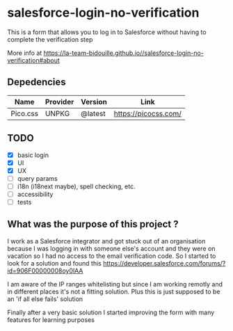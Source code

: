 # salesforce-login-no-verification

This is a form that allows you to log in to Salesforce without having to complete the verification step

More info at https://la-team-bidouille.github.io//salesforce-login-no-verification#about

## Depedencies

Name|Provider|Version|Link
---|---|---|---
Pico.css|UNPKG|@latest|https://picocss.com/

## TODO
- [x] basic login
- [x] UI
- [x] UX
- [ ] query params
- [ ] i18n (i18next maybe), spell checking, etc.
- [ ] accessibility
- [ ] tests

## What was the purpose of this project ?

I work as a Salesforce integrator and got stuck out of an organisation because I was logging in with someone else's account and they were on vacation so I had no access to the email verification code. So I started to look for a solution and found this https://developer.salesforce.com/forums/?id=906F00000008oy0IAA

I am aware of the IP ranges whitelisting but since I am working remotly and in different places it's not a fitting solution. Plus this is just supposed to be an 'if all else fails' solution

Finally after a very basic solution I started improving the form with many features for learning purposes
